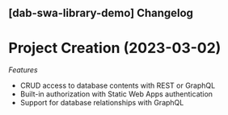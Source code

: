 ## [dab-swa-library-demo] Changelog

<a name="project-creation"></a>
# Project Creation (2023-03-02)

*Features*
* CRUD access to database contents with REST or GraphQL
* Built-in authorization with Static Web Apps authentication
* Support for database relationships with GraphQL


